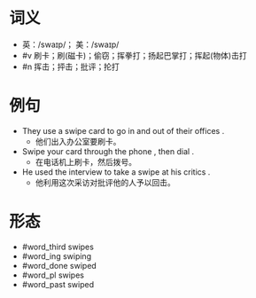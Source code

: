 # 词义
- 英：/swaɪp/； 美：/swaɪp/
- #v 刷卡；刷(磁卡)；偷窃；挥拳打；扬起巴掌打；挥起(物体)击打
- #n 挥击；抨击；批评；抡打
# 例句
- They use a swipe card to go in and out of their offices .
	- 他们出入办公室要刷卡。
- Swipe your card through the phone , then dial .
	- 在电话机上刷卡，然后拨号。
- He used the interview to take a swipe at his critics .
	- 他利用这次采访对批评他的人予以回击。
# 形态
- #word_third swipes
- #word_ing swiping
- #word_done swiped
- #word_pl swipes
- #word_past swiped
